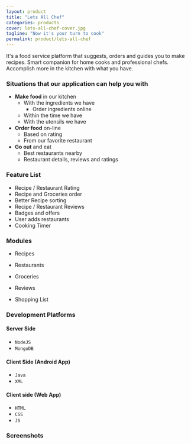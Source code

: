 ```yaml
---
layout: product
title: "Lets All Chef"
categories: products
cover: lets-all-chef-cover.jpg
tagline: "Now it's your turn to cook"
permalink: product/lets-all-chef
---
```


It's a food service platform that suggests, orders and guides you to make recipes. Smart companion for home cooks and professional chefs. Accomplish more in the kitchen with what you have.
<!--more-->

### Situations that our application can help you with 
* **Make food** in our kitchen
   * With the ingredients we have
     * Order ingredients online
   * Within the time we have
   * With the utensils we have
* **Order food** on-line
   * Based on rating
   * From our favorite restaurant
* **Go out** and eat
   * Best restaurants nearby
   * Restaurant details, reviews and ratings

### Feature List
* Recipe / Restaurant Rating 
* Recipe and Groceries order
* Better Recipe sorting
* Recipe / Restaurant Reviews
* Badges and offers
* User adds restaurants 
* Cooking Timer

### Modules
* Recipes

* Restaurants

* Groceries

* Reviews

* Shopping List


### Development Platforms

#### Server Side

* `NodeJS`
* `MongoDB`

#### Client Side (Android App)

* `Java`
* `XML`

#### Client side (Web App)

* `HTML`
* `CSS`
* `JS`

### Screenshots

<div class="row">
	<div class="col-sm-6">
		<img src="{{ site.baseurl }}/uploads/lets-all-chef-index.jpg" alt="" class="img img-thumbnail img-responsive">
	</div>
	<div class="col-sm-6">
		<img src="{{ site.baseurl }}/uploads/recipe-details-carrot-halwa.jpg" alt="" class="img img-thumbnail img-responsive">
	</div>
</div>
